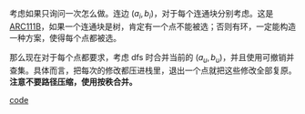 考虑如果只询问一次怎么做。连边 $(a_i, b_i)$，对于每个连通块分别考虑。这是 [ARC111B](https://www.luogu.com.cn/problem/AT_arc111_b)，如果一个连通块是树，肯定有一个点不能被选；否则有环，一定能构造一种方案，使得每个点都被选。

那么现在对于每个点都要求，考虑 dfs 时合并当前的 $(a_u, b_u)$，并且使用可撤销并查集。具体而言，把每次的修改都压进栈里，退出一个点就把这些修改全部复原。**注意不要路径压缩，使用按秩合并。**

[code](https://atcoder.jp/contests/abc302/submissions/41580304)